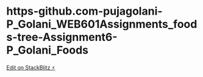 # https-github.com-pujagolani-P_Golani_WEB601Assignments_foods-tree-Assignment6-P_Golani_Foods

[Edit on StackBlitz ⚡️](https://stackblitz.com/edit/angular-jf7ggp)